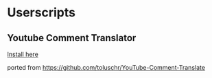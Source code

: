 # Userscripts

## Youtube Comment Translator


[Install here](https://raw.githubusercontent.com/ryu-phoenix/userscripts/main/youtube_comment_translator.user.js)

ported from https://github.com/toluschr/YouTube-Comment-Translate
